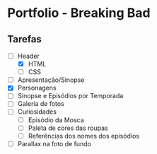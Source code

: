 # Portfolio - Breaking Bad

## Tarefas

- [ ] Header
    - [x] HTML
    - [ ] CSS
- [ ] Apresentação/Sinopse
- [x] Personagens
- [ ] Sinopse e Episódios por Temporada
- [ ] Galeria de fotos
- [ ] Curiosidades
    - [ ] Episódio da Mosca
    - [ ] Paleta de cores das roupas
    - [ ] Referências dos nomes dos episódios
- [ ] Parallax na foto de fundo
